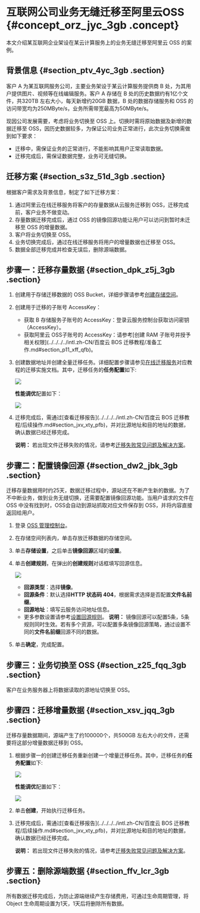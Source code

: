 # 互联网公司业务无缝迁移至阿里云OSS {#concept_orz_jyc_3gb .concept}

本文介绍某互联网企业架设在某云计算服务上的业务无缝迁移至阿里云 OSS 的案例。

## 背景信息 {#section_ptv_4yc_3gb .section}

客户 A 为某互联网服务公司，主要业务架设于某云计算服务提供商 B 处，为其用户提供图片、视频等在线编辑服务。客户 A 存储在 B 处的历史数据约有1亿个文件，共320TB 左右大小，每天新增约20GB 数据，B 处的数据存储服务和 OSS 的访问带宽均为250MByte/s，业务所需带宽最高为50MByte/s。

现因公司发展需要，考虑将业务切换至 OSS 上。切换时需将原始数据及新增的数据迁移至 OSS，因历史数据较多，为保证公司业务正常进行，此次业务切换需做到如下要求：

-   迁移中，需保证业务的正常进行，不能影响其用户正常读取数据。
-   迁移完成后，需保证数据完整，业务可无缝切换。

## 迁移方案 {#section_s3z_51d_3gb .section}

根据客户需求及背景信息，制定了如下迁移方案：

1.  通过阿里云在线迁移服务将客户的存量数据从云服务迁移到 OSS，迁移完成前，客户业务不做变动。
2.  存量数据迁移完成后，通过 OSS 的镜像回源功能让用户可以访问到暂时未迁移至 OSS 的增量数据。
3.  客户将业务切换至 OSS。
4.  业务切换完成后，通过在线迁移服务将用户的增量数据也迁移至 OSS。
5.  数据全部迁移完成并检查无误后，删除源端数据。

## 步骤一：迁移存量数据 {#section_dpk_z5j_3gb .section}

1.  创建用于存储迁移数据的 OSS Bucket，详细步骤请参考[创建存储空间](../../../../intl.zh-CN/控制台用户指南/管理存储空间/创建存储空间.md#)。
2.  创建用于迁移的子账号 AccessKey：
    -   获取 B 存储服务子账号的 AccessKey：登录云服务控制台获取访问密钥（AccessKey）。
    -   获取阿里云 OSS子账号的 AccessKey：请参考[创建 RAM 子账号并授予相关权限](../../../../intl.zh-CN/百度云 BOS 迁移教程/准备工作.md#section_p11_xff_qfb)。
3.  创建数据地址并创建全量迁移任务。详细配置步骤请参见[在线迁移服务](https://www.alibabacloud.com/help/zh/product/94157.htm)对应教程的迁移实施文档。其中，迁移任务的**任务配置**如下:

    ![](http://static-aliyun-doc.oss-cn-hangzhou.aliyuncs.com/assets/img/88193/155746902236102_zh-CN.png)

    **性能调优**配置如下：

    ![](http://static-aliyun-doc.oss-cn-hangzhou.aliyuncs.com/assets/img/88193/155746902236097_zh-CN.png)

4.  迁移完成后，需通过[查看迁移报告](../../../../intl.zh-CN/百度云 BOS 迁移教程/后续操作.md#section_jxv_xty_pfb)，并对比源地址和目的地址的数据，确认数据已经迁移完成。

    **说明：** 若出现文件迁移失败的情况，请参考[迁移失败常见问题及解决方案](../../../../intl.zh-CN/常见问题/迁移失败常见原因及解决方案.md#)。


## 步骤二：配置镜像回源 {#section_dw2_jbk_3gb .section}

迁移存量数据用时约25天，数据迁移过程中，源站还在不断产生新的数据。为了不中断业务，做到业务无缝切换，还需要配置镜像回源功能。当用户请求的文件在 OSS 中没有找到时，OSS会自动到源站抓取对应文件保存到 OSS，并将内容直接返回给用户。

1.  登录 [OSS 管理控制台](https://oss.console.aliyun.com/)。
2.  在存储空间列表内，单击存放迁移数据的存储空间。
3.  单击**存储设置**，之后单击**镜像回源**区域的**设置**。
4.  单击**创建规则**，在弹出的**创建规则**对话框填写回源信息。

    ![](http://static-aliyun-doc.oss-cn-hangzhou.aliyuncs.com/assets/img/88193/155746902236104_zh-CN.png)

    -   **回源类型**：选择**镜像**。
    -   **回源条件**：默认选择**HTTP 状态码 404**，根据需求选择是否配置**文件名前缀**。
    -   **回源地址**：填写云服务访问地址信息。
    -   更多参数设置请参考[设置回源规则](../../../../intl.zh-CN/控制台用户指南/管理存储空间/设置回源规则.md#)。
    **说明：** 镜像回源可以配置5条，5条规则同时生效。若有多个资源，可以配置多条镜像回源策略，通过设置不同的**文件名前缀**回源不同的数据。

5.  单击**确定**，完成配置。

## 步骤三：业务切换至 OSS {#section_z25_fqq_3gb .section}

客户在业务服务器上将数据读取的源地址切换至 OSS。

## 步骤四：迁移增量数据 {#section_xsv_jqq_3gb .section}

迁移存量数据期间，源端产生了约100000个，共500GB 左右大小的文件，还需要将这部分增量数据迁移到 OSS。

1.  根据步骤一的创建迁移任务重新创建一个增量迁移任务。其中，迁移任务的**任务配置**如下:

    ![](http://static-aliyun-doc.oss-cn-hangzhou.aliyuncs.com/assets/img/88193/155746902336098_zh-CN.png)

    **性能调优**配置如下：

    ![](http://static-aliyun-doc.oss-cn-hangzhou.aliyuncs.com/assets/img/88193/155746902336101_zh-CN.png)

2.  单击**创建**，开始执行迁移任务。
3.  迁移完成后，需通过[查看迁移报告](../../../../intl.zh-CN/百度云 BOS 迁移教程/后续操作.md#section_jxv_xty_pfb)，并对比源地址和目的地址的数据，确认数据已经迁移完成。

    **说明：** 若出现文件迁移失败的情况，请参考[迁移失败常见问题及解决方案](../../../../intl.zh-CN/常见问题/迁移失败常见原因及解决方案.md#)。


## 步骤五：删除源端数据 {#section_ffv_lcr_3gb .section}

所有数据迁移完成后，为防止源端继续产生存储费用，可通过生命周期管理，将 Object 生命周期设置为1天，1天后将删除所有数据。


